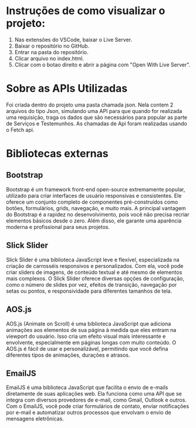 # Instruções de como visualizar o projeto:
1. Nas extensões do VSCode, baixar o Live Server.
2. Baixar o repositório no GitHub.
3. Entrar na pasta do repositório.
4. Clicar arquivo no index.html.
5. Clicar com o botao direito e abrir a página com "Open With Live Server".

# Sobre as APIs Utilizadas
Foi criada dentro do projeto uma pasta chamada json. Nela contem 2 arquivos do tipo Json, simulando uma API para que quando for realizada uma requisição, traga os dados que são necessários para popular as parte de Serviços e Testemunhos.
As chamadas de Api foram realizadas usando o Fetch api.

# Bibliotecas externas

## Bootstrap
Bootstrap é um framework front-end open-source extremamente popular, utilizado para criar interfaces de usuário responsivas e consistentes. Ele oferece um conjunto completo de componentes pré-construídos como botões, formulários, grids, navegação, e muito mais. A principal vantagem do Bootstrap é a rapidez no desenvolvimento, pois você não precisa recriar elementos básicos desde o zero. Além disso, ele garante uma aparência moderna e profissional para seus projetos.

## Slick Slider
Slick Slider é uma biblioteca JavaScript leve e flexível, especializada na criação de carrosséis responsivos e personalizados. Com ela, você pode criar sliders de imagens, de conteúdo textual e até mesmo de elementos mais complexos. O Slick Slider oferece diversas opções de configuração, como o número de slides por vez, efeitos de transição, navegação por setas ou pontos, e responsividade para diferentes tamanhos de tela.

## AOS.js
AOS.js (Animate on Scroll) é uma biblioteca JavaScript que adiciona animações aos elementos de sua página à medida que eles entram na viewport do usuário. Isso cria um efeito visual mais interessante e envolvente, especialmente em páginas longas com muito conteúdo. O AOS.js é fácil de usar e personalizável, permitindo que você defina diferentes tipos de animações, durações e atrasos.

## EmailJS
EmailJS é uma biblioteca JavaScript que facilita o envio de e-mails diretamente de suas aplicações web. Ela funciona como uma API que se integra com diversos provedores de e-mail, como Gmail, Outlook e outros. Com o EmailJS, você pode criar formulários de contato, enviar notificações por e-mail e automatizar outros processos que envolvam o envio de mensagens eletrônicas.
